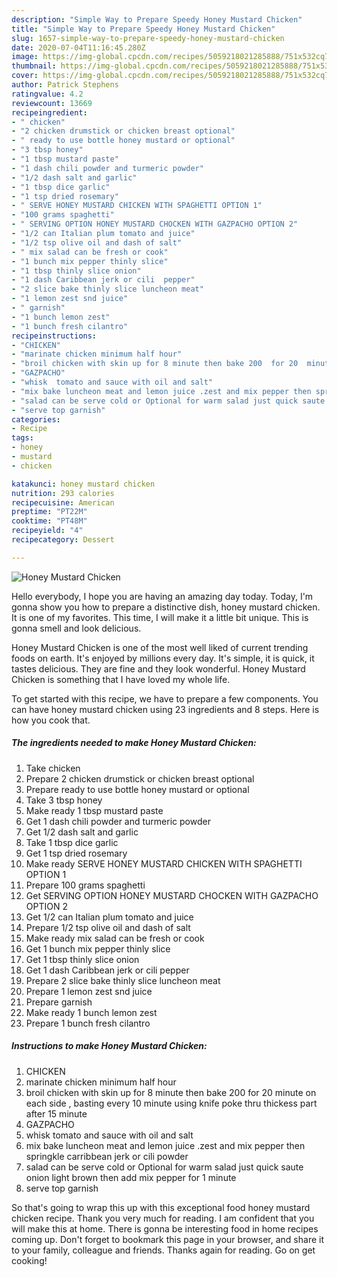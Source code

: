 ```yaml
---
description: "Simple Way to Prepare Speedy Honey Mustard Chicken"
title: "Simple Way to Prepare Speedy Honey Mustard Chicken"
slug: 1657-simple-way-to-prepare-speedy-honey-mustard-chicken
date: 2020-07-04T11:16:45.280Z
image: https://img-global.cpcdn.com/recipes/5059218021285888/751x532cq70/honey-mustard-chicken-recipe-main-photo.jpg
thumbnail: https://img-global.cpcdn.com/recipes/5059218021285888/751x532cq70/honey-mustard-chicken-recipe-main-photo.jpg
cover: https://img-global.cpcdn.com/recipes/5059218021285888/751x532cq70/honey-mustard-chicken-recipe-main-photo.jpg
author: Patrick Stephens
ratingvalue: 4.2
reviewcount: 13669
recipeingredient:
- " chicken"
- "2 chicken drumstick or chicken breast optional"
- " ready to use bottle honey mustard or optional"
- "3 tbsp honey"
- "1 tbsp mustard paste"
- "1 dash chili powder and turmeric powder"
- "1/2 dash salt and garlic"
- "1 tbsp dice garlic"
- "1 tsp dried rosemary"
- " SERVE HONEY MUSTARD CHICKEN WITH SPAGHETTI OPTION 1"
- "100 grams spaghetti"
- " SERVING OPTION HONEY MUSTARD CHOCKEN WITH GAZPACHO OPTION 2"
- "1/2 can Italian plum tomato and juice"
- "1/2 tsp olive oil and dash of salt"
- " mix salad can be fresh or cook"
- "1 bunch mix pepper thinly slice"
- "1 tbsp thinly slice onion"
- "1 dash Caribbean jerk or cili  pepper"
- "2 slice bake thinly slice luncheon meat"
- "1 lemon zest snd juice"
- " garnish"
- "1 bunch lemon zest"
- "1 bunch fresh cilantro"
recipeinstructions:
- "CHICKEN"
- "marinate chicken minimum half hour"
- "broil chicken with skin up for 8 minute then bake 200  for 20  minute on each side , basting every 10 minute  using knife poke thru thickess part after 15 minute"
- "GAZPACHO"
- "whisk  tomato and sauce with oil and salt"
- "mix bake luncheon meat and lemon juice .zest and mix pepper then springkle carribbean jerk or cili powder"
- "salad can be serve cold or Optional for warm salad just quick saute onion light brown then add mix pepper for 1 minute"
- "serve top garnish"
categories:
- Recipe
tags:
- honey
- mustard
- chicken

katakunci: honey mustard chicken 
nutrition: 293 calories
recipecuisine: American
preptime: "PT22M"
cooktime: "PT48M"
recipeyield: "4"
recipecategory: Dessert

---
```



![Honey Mustard Chicken](https://img-global.cpcdn.com/recipes/5059218021285888/751x532cq70/honey-mustard-chicken-recipe-main-photo.jpg)

Hello everybody, I hope you are having an amazing day today. Today, I'm gonna show you how to prepare a distinctive dish, honey mustard chicken. It is one of my favorites. This time, I will make it a little bit unique. This is gonna smell and look delicious.

Honey Mustard Chicken is one of the most well liked of current trending foods on earth. It's enjoyed by millions every day. It's simple, it is quick, it tastes delicious. They are fine and they look wonderful. Honey Mustard Chicken is something that I have loved my whole life.




To get started with this recipe, we have to prepare a few components. You can have honey mustard chicken using 23 ingredients and 8 steps. Here is how you cook that.

<!--inarticleads1-->

##### The ingredients needed to make Honey Mustard Chicken:

1. Take  chicken
1. Prepare 2 chicken drumstick or chicken breast optional
1. Prepare  ready to use bottle honey mustard or optional
1. Take 3 tbsp honey
1. Make ready 1 tbsp mustard paste
1. Get 1 dash chili powder and turmeric powder
1. Get 1/2 dash salt and garlic
1. Take 1 tbsp dice garlic
1. Get 1 tsp dried rosemary
1. Make ready  SERVE HONEY MUSTARD CHICKEN WITH SPAGHETTI OPTION 1
1. Prepare 100 grams spaghetti
1. Get  SERVING OPTION HONEY MUSTARD CHOCKEN WITH GAZPACHO OPTION 2
1. Get 1/2 can Italian plum tomato and juice
1. Prepare 1/2 tsp olive oil and dash of salt
1. Make ready  mix salad can be fresh or cook
1. Get 1 bunch mix pepper thinly slice
1. Get 1 tbsp thinly slice onion
1. Get 1 dash Caribbean jerk or cili  pepper
1. Prepare 2 slice bake thinly slice luncheon meat
1. Prepare 1 lemon zest snd juice
1. Prepare  garnish
1. Make ready 1 bunch lemon zest
1. Prepare 1 bunch fresh cilantro




<!--inarticleads2-->

##### Instructions to make Honey Mustard Chicken:

1. CHICKEN
1. marinate chicken minimum half hour
1. broil chicken with skin up for 8 minute then bake 200  for 20  minute on each side , basting every 10 minute  using knife poke thru thickess part after 15 minute
1. GAZPACHO
1. whisk  tomato and sauce with oil and salt
1. mix bake luncheon meat and lemon juice .zest and mix pepper then springkle carribbean jerk or cili powder
1. salad can be serve cold or Optional for warm salad just quick saute onion light brown then add mix pepper for 1 minute
1. serve top garnish




So that's going to wrap this up with this exceptional food honey mustard chicken recipe. Thank you very much for reading. I am confident that you will make this at home. There is gonna be interesting food in home recipes coming up. Don't forget to bookmark this page in your browser, and share it to your family, colleague and friends. Thanks again for reading. Go on get cooking!
